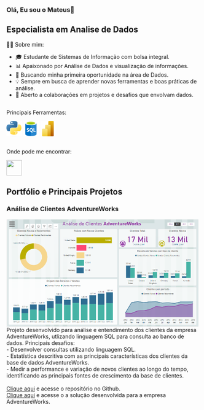
### Olá, Eu sou o Mateus👋

## Especialista em Analise de Dados

👨‍💻 Sobre mim:

- 🎓 Estudante de Sistemas de Informação com bolsa integral.
- 📊 Apaixonado por Análise de Dados e visualização de informações.
- 🎯 Buscando minha primeira oportunidade na área de Dados.
- 💡 Sempre em busca de aprender novas ferramentas e boas práticas de análise.
- 🚀 Aberto a colaborações em projetos e desafios que envolvam dados.

## 

Principais Ferramentas:

<div style="display: inline_block">
  <img align="center" alt="Python" height="40" width="40" src="https://github.com/MateusFragas/Analise-de-Clientes-AdventureWorks/blob/main/Logos/Logo%20Python.png?raw=true">
  <img align="center" alt="SQL" height="40" width="40" src="https://github.com/BruceFonseca/ferramentas/blob/main/logo.png?raw=true">
  <img align="center" alt="Power BI" height="40" width="40" src="https://github.com/MateusFragas/Analise-de-Clientes-AdventureWorks/blob/main/Logos/Logo%20Power%20BI.png?raw=true">
</div>

<br>

  
Onde pode me encontrar:

  <a href="https://www.linkedin.com/in/mateus-fragas-140720212/" target="_blank">
    <img align="center" alt="" height="40" width="40" src="https://github.com/BruceFonseca/Portfolio/blob/main/social%20icons/linkedin.png?raw=true">
  </a>


## 

## Portfólio e Principais Projetos
### Análise de Clientes AdventureWorks
<img align="left" width="500" src="https://github.com/MateusFragas/Analise-de-Clientes-AdventureWorks/blob/main/Imagens/IMG%20PowerBI%201.png?raw=true">
Projeto desenvolvido para análise e entendimento dos clientes da empresa AdventureWorks, utlizando linguagem SQL para consulta ao banco de dados.
Principais desafios: <br>
- Desenvolver consultas utilizando linguagem SQL.<br>
- Estatística descritiva com as principais características dos clientes da base de dados AdventureWorks.<br>
- Medir a performance e variação de novos clientes ao longo do tempo, identificando as principais fontes de crescimento da base de clientes.
<br>
<br>
<a href="https://github.com/MateusFragas/Analise-de-Clientes-AdventureWorks" target="_blank">Clique aqui</a> e acesse o repositório no Github.
<br>
<a href="https://app.powerbi.com/view?r=eyJrIjoiOTAxYWU3MGItZGMzOC00YjI2LWE0MzItZjFlODJiMzZiZDZjIiwidCI6ImZmOTg1MWE1LTViYjAtNGFmOS1hZGI3LTk2MGYxZTMzNzVhNiJ9" target="_blank">Clique aqui</a> e acesse o a solução desenvolvida para a empresa AdventureWorks.
